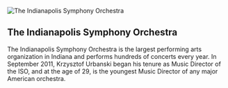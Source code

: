 ![The Indianapolis Symphony Orchestra](/img/music-iso.png)

## The Indianapolis Symphony Orchestra

The Indianapolis Symphony Orchestra  is the largest performing arts
organization in Indiana and performs hundreds of concerts every year. In
September 2011, Krzysztof Urbanski began his tenure as Music Director of the
ISO, and at the age of 29, is the youngest Music Director of any major American
orchestra.

